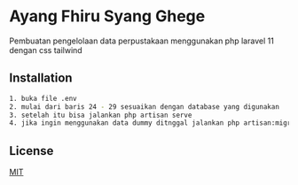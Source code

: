 # Ayang Fhiru Syang Ghege

Pembuatan pengelolaan data perpustakaan menggunakan php laravel 11 dengan css tailwind

## Installation

```bash
1. buka file .env
2. mulai dari baris 24 - 29 sesuaikan dengan database yang digunakan
3. setelah itu bisa jalankan php artisan serve
4. jika ingin menggunakan data dummy ditnggal jalankan php artisan:migrate --seed
```

## License

[MIT](https://choosealicense.com/licenses/mit/)